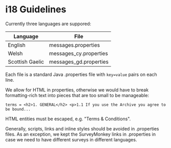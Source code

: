 # i18 Guidelines

Currently three languages are suppored:

| Language        | File                   |
|-----------------|------------------------|
| English         | messages.properties    |
| Welsh           | messages_cy.properties |
| Scottish Gaelic | messages_gd.properties |

Each file is a standard Java .properties file with `key=value` pairs on each line.

We allow for HTML in properties, otherwise we would have to break formatting-rich text into pieces that are too small to be manageable:

    terms = <h2>1. GENERAL</h2> <p>1.1 If you use the Archive you agree to be bound...

HTML entities must be escaped, e.g. "Terms &amp; Conditions".

Generally, scripts, links and inline styles should be avoided in .properties files. As an exception, we kept the SurveyMonkey links in .properties in case we need to have different surveys in different languages.

